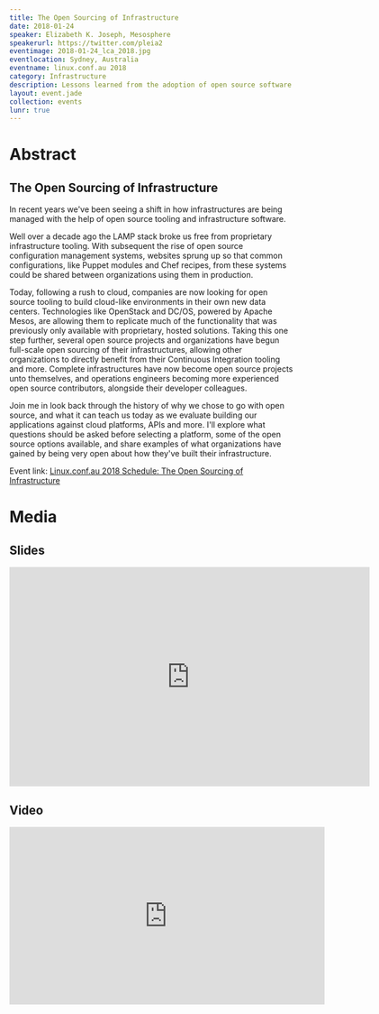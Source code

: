 ```yaml
---
title: The Open Sourcing of Infrastructure
date: 2018-01-24
speaker: Elizabeth K. Joseph, Mesosphere
speakerurl: https://twitter.com/pleia2
eventimage: 2018-01-24_lca_2018.jpg
eventlocation: Sydney, Australia
eventname: linux.conf.au 2018
category: Infrastructure
description: Lessons learned from the adoption of open source software in infrastructure, applied to modern cloud-driven infrastructures which are often proprietary
layout: event.jade
collection: events
lunr: true
---
```


# Abstract

## The Open Sourcing of Infrastructure

In recent years we've been seeing a shift in how infrastructures are being managed with the help of open source tooling and infrastructure software.

Well over a decade ago the LAMP stack broke us free from proprietary infrastructure tooling. With subsequent the rise of open source configuration management systems, websites sprung up so that common configurations, like Puppet modules and Chef recipes, from these systems could be shared between organizations using them in production.

Today, following a rush to cloud, companies are now looking for open source tooling to build cloud-like environments in their own new data centers. Technologies like OpenStack and DC/OS, powered by Apache Mesos, are allowing them to replicate much of the functionality that was previously only available with proprietary, hosted solutions. Taking this one step further, several open source projects and organizations have begun full-scale open sourcing of their infrastructures, allowing other organizations to directly benefit from their Continuous Integration tooling and more. Complete infrastructures have now become open source projects unto themselves, and operations engineers becoming more experienced open source contributors, alongside their developer colleagues.

Join me in look back through the history of why we chose to go with open source, and what it can teach us today as we evaluate building our applications against cloud platforms, APIs and more. I'll explore what questions should be asked before selecting a platform, some of the open source options available, and share examples of what organizations have gained by being very open about how they've built their infrastructure.

Event link: <a href="https://rego.linux.conf.au/schedule/presentation/59/">Linux.conf.au 2018 Schedule: The Open Sourcing of Infrastructure</a>

# Media

## Slides

<iframe src="https://docs.google.com/presentation/d/1tXUjI9J3Xxi9UKQ2PVjRYoyxuxko8HE7IqHwYtja9i0/embed?start=false&loop=false&delayms=3000" frameborder="0" width="640" height="389" allowfullscreen="true" mozallowfullscreen="true" webkitallowfullscreen="true"></iframe>

## Video

<iframe width="560" height="315" src="https://www.youtube.com/embed/Ux7DZ38aGIc" frameborder="0" allowfullscreen></iframe>
